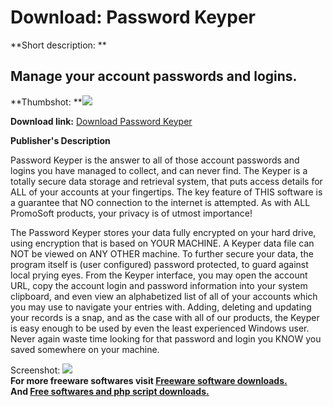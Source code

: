 # Download: Password Keyper

**Short description: **

## Manage your account passwords and logins.

  
**Thumbshot: **![](http://www.freewarefiles.com/screenshot/passwordkeyper_md.gif)   
  
**Download link:** [Download Password Keyper](http://freesoftwares.boysofts.com/Password-Keyper_program_19843.html)  
  

**Publisher's Description**  
  

Password Keyper is the answer to all of those account passwords and logins you
have managed to collect, and can never find. The Keyper is a totally secure
data storage and retrieval system, that puts access details for ALL of your
accounts at your fingertips. The key feature of THIS software is a guarantee
that NO connection to the internet is attempted. As with ALL PromoSoft
products, your privacy is of utmost importance!

The Password Keyper stores your data fully encrypted on your hard drive, using
encryption that is based on YOUR MACHINE. A Keyper data file can NOT be viewed
on ANY OTHER machine. To further secure your data, the program itself is (user
configured) password protected, to guard against local prying eyes. From the
Keyper interface, you may open the account URL, copy the account login and
password information into your system clipboard, and even view an alphabetized
list of all of your accounts which you may use to navigate your entries with.
Adding, deleting and updating your records is a snap, and as the case with all
of our products, the Keyper is easy enough to be used by even the least
experienced Windows user. Never again waste time looking for that password and
login you KNOW you saved somewhere on your machine.

  
  
Screenshot: ![](http://www.freewarefiles.com/screenshot/passwordkeyper.gif)  
**For more freeware softwares visit [Freeware software downloads.](http://freesoftwares.boysofts.com/)**   
**And [Free softwares and php script downloads.](http://www.boysofts.com/)**

